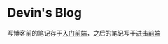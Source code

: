 # Devin's Blog
写博客前的笔记存于[入门前端](https://github.com/jsdevin/Study-notes)，之后的笔记写于[进击前端](https://devin.ren/project/cms-vue3/)
